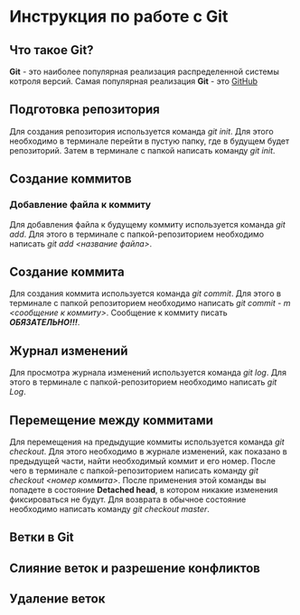# Инструкция по работе с Git

## Что такое Git?
**Git** - это наиболее популярная реализация распределенной системы котроля версий. Самая популярная реализация **Git** - это [GitHub](https://github.com/)

## Подготовка репозитория
Для создания репозитория используется команда *git init*. Для этого необходимо в терминале перейти в пустую папку, где в будущем будет репозиторий. Затем в терминале с папкой написать команду *git init*.

## Создание коммитов

### Добавление файла к коммиту
Для добавления файла к будущему коммиту используется команда *git add*. Для этого в терминале с папкой-репозиторием необходимо написать *git add <название файла>*. 

## Создание коммита
Для создания коммита используется команда *git commit*. Для этого в терминале с папкой репозиторием необходимо написать *git commit - m <сообщение к коммиту>*. Сообщение к коммиту писать ***ОБЯЗАТЕЛЬНО!!!***.

## Журнал изменений
Для просмотра журнала изменений используется команда *git log*. Для этого в терминале с папкой-репозиторием необходимо написать *git Log*.

## Перемещение между коммитами
Для перемещения на предыдущие коммиты используется команда *git checkout*. Для этого необходимо в журнале изменений, как показано в предыдущей части, найти необходимый коммит и его номер. После чего в терминале с папкой-репозиторием написать команду *git checkout <номер коммита>*. После применения этой команды вы попадете в состояние **Detached head**, в котором никакие изменения фиксироваться не будут. Для возврата в обычное состояние необходимо написать команду *git checkout master*.
  
## Ветки в Git

## Слияние веток и разрешение конфликтов

## Удаление веток